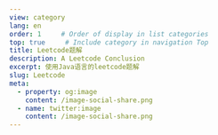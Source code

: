 ```yaml
---
view: category
lang: en
order: 1     # Order of display in list categories
top: true     # Include category in navigation Top
title: Leetcode题解
description: A Leetcode Conclusion
excerpt: 使用Java语言的leetcode题解
slug: Leetcode
meta:
  - property: og:image
    content: /image-social-share.png
  - name: twitter:image
    content: /image-social-share.png
---
```

